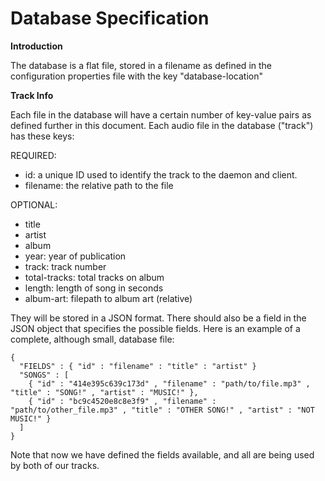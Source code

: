 Database Specification
======================


**Introduction**

The database is a flat file, stored in a filename as defined in the configuration properties file with the key "database-location"


**Track Info**

Each file in the database will have a certain number of key-value pairs as defined further in this document. Each audio file in the database ("track") has these keys:

REQUIRED:

* id: a unique ID used to identify the track to the daemon and client.
* filename: the relative path to the file

OPTIONAL:

* title
* artist
* album
* year: year of publication
* track: track number
* total-tracks: total tracks on album
* length: length of song in seconds
* album-art: filepath to album art (relative)

They will be stored in a JSON format. There should also be a field in the JSON object that specifies the possible fields.  Here is an example of a complete, although small, database file:

    {
      "FIELDS" : { "id" : "filename" : "title" : "artist" }
      "SONGS" : [
        { "id" : "414e395c639c173d" , "filename" : "path/to/file.mp3" , "title" : "SONG!" , "artist" : "MUSIC!" },
        { "id" : "bc9c4520e8c8e3f9" , "filename" : "path/to/other_file.mp3" , "title" : "OTHER SONG!" , "artist" : "NOT MUSIC!" }
      ]
    }
    
Note that now we have defined the fields available, and all are being used by both of our tracks.
